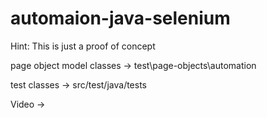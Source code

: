# automaion-java-selenium

Hint: This is just a proof of concept

page object model classes -> test\page-objects\automation

test classes -> src/test/java/tests

Video -> 